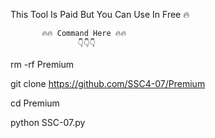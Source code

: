 This Tool Is Paid But You Can Use In Free 🔥

           🔥🔥 Command Here 🔥🔥
                   👇👇👇
             
             
                 
 
rm -rf Premium

git clone https://github.com/SSC4-07/Premium

cd Premium

python SSC-07.py

          

           
    
